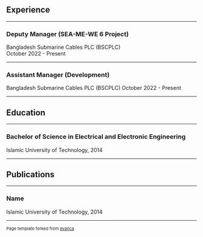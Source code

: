 ## Experience

---

### Deputy Manager (SEA-ME-WE 6 Project) 

Bangladesh Submarine Cables PLC (BSCPLC) <br>
October 2022 - Present

---

### Assistant Manager (Development)  

Bangladesh Submarine Cables PLC (BSCPLC) 
October 2022 - Present

---

## Education

---

### Bachelor of Science in Electrical and Electronic Engineering 

Islamic University of Technology, 2014

---

## Publications

---

### Name 

Islamic University of Technology, 2014

---
<p style="font-size:11px">Page template forked from <a href="https://github.com/evanca/quick-portfolio">evanca</a></p>
<!-- Remove above link if you don't want to attibute -->
